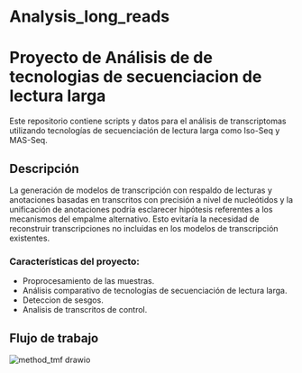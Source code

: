 # Analysis_long_reads
# Proyecto de Análisis de de tecnologias de secuenciacion de lectura larga

Este repositorio contiene scripts y datos para el análisis de transcriptomas utilizando tecnologías de secuenciación de lectura larga como Iso-Seq y MAS-Seq. 

## Descripción

La generación de modelos de transcripción con respaldo de lecturas y anotaciones basadas en transcritos con precisión a nivel de nucleótidos y la unificación de anotaciones podría esclarecer hipótesis referentes a los mecanismos del empalme alternativo. Esto evitaría la necesidad de reconstruir transcripciones no incluidas en los modelos de transcripción existentes.

### Características del proyecto:

- Proprocesamiento de las muestras.
- Análisis comparativo de tecnologías de secuenciación de lectura larga.
- Deteccion de sesgos.
- Analisis de transcritos de control.

## Flujo de trabajo
![method_tmf drawio](https://github.com/Nivero-uv/Analysis_long_reads/assets/147840120/dd19f4fd-7d84-44f9-8fcc-31c88e427c6e)
